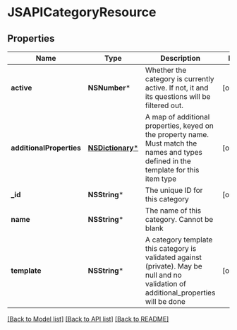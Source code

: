 # JSAPICategoryResource

## Properties
Name | Type | Description | Notes
------------ | ------------- | ------------- | -------------
**active** | **NSNumber*** | Whether the category is currently active. If not, it and its questions will be filtered out. | [optional] 
**additionalProperties** | [**NSDictionary***](JSAPIProperty.md) | A map of additional properties, keyed on the property name.  Must match the names and types defined in the template for this item type | [optional] 
**_id** | **NSString*** | The unique ID for this category | [optional] 
**name** | **NSString*** | The name of this category. Cannot be blank | 
**template** | **NSString*** | A category template this category is validated against (private). May be null and no validation of additional_properties will be done | [optional] 

[[Back to Model list]](../README.md#documentation-for-models) [[Back to API list]](../README.md#documentation-for-api-endpoints) [[Back to README]](../README.md)


